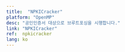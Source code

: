 ```yaml
---
title:  "NPKICracker"
platform: "OpenMP"
desc: "공인인증서 대상으로 브루트포싱을 시행합니다."
link: "NPKICracker"
ref:  npkicracker
lang: ko
---
```

